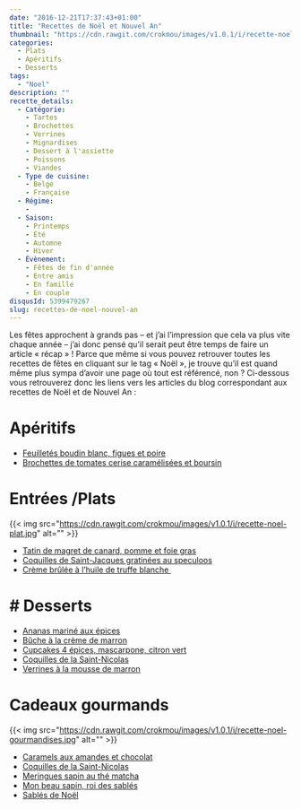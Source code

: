 ```yaml
---
date: "2016-12-21T17:37:43+01:00"
title: "Recettes de Noël et Nouvel An"
thumbnail: "https://cdn.rawgit.com/crokmou/images/v1.0.1/i/recette-noel-fin-annee-crokmou-blog-cuisine-voyage-belgique.jpg"
categories:
  - Plats
  - Apéritifs
  - Desserts
tags:
  - "Noel"
description: ""
recette_details:
  - Catégorie:
    - Tartes
    - Brochettes
    - Verrines
    - Mignardises
    - Dessert à l'assiette
    - Poissons
    - Viandes
  - Type de cuisine:
    - Belge
    - Française 
  - Régime:
    -
  - Saison:
    - Printemps
    - Été
    - Automne
    - Hiver
  - Évènement:
    - Fêtes de fin d'année
    - Entre amis
    - En famille
    - En couple
disqusId: 5399479267
slug: recettes-de-noel-nouvel-an
---
```


Les fêtes approchent à grands pas – et j’ai l’impression que cela va plus vite chaque année – j’ai donc pensé qu’il serait peut être temps de faire un article « récap » ! Parce que même si vous pouvez retrouver toutes les recettes de fêtes en cliquant sur le tag « Noël », je trouve qu’il est quand même plus sympa d’avoir une page où tout est référencé, non ? Ci-dessous vous retrouverez donc les liens vers les articles du blog correspondant aux recettes de Noël et de Nouvel An :

# Apéritifs

* [Feuilletés boudin blanc, figues et poire](https://crokmou.com/2012/12/feuilletes-boudin-blanc-figues-poires)
* [Brochettes de tomates cerise caramélisées et boursin](https://crokmou.com/2012/06/brochettes-de-tomates-cerise-caramelisees-boursin)

# Entrées /Plats

{{< img src="https://cdn.rawgit.com/crokmou/images/v1.0.1/i/recette-noel-plat.jpg" alt="" >}}  
* [Tatin de magret de canard, pomme et foie gras](https://crokmou.com/2013/12/tatin-magret-canard-pomme-foie-gras)
* [Coquilles de Saint-Jacques gratinées au speculoos](https://crokmou.com/2013/12/coquilles-saint-jacques-gratinees-speculoos)
* [Crème brûlée à l’huile de truffe blanche ](https://crokmou.com/2016/11/creme-brulee-a-lhuile-de-truffe-blanche)

# # Desserts

* [Ananas mariné aux épices](https://crokmou.com/2013/03/ananas-marine-aux-epices)
* [Bûche à la crème de marron](https://crokmou.com/2014/12/buche-a-la-creme-de-marrons-poire-gingembre)
* [Cupcakes 4 épices, mascarpone, citron vert](https://crokmou.com/2012/12/cupcakes-4-epices-mascarpone-citron-vert)
* [Coquilles de la Saint-Nicolas](https://crokmou.com/2014/12/coquille-de-la-saint-nicolas)
* [Verrines à la mousse de marron](https://crokmou.com/2014/12/verrines-a-la-mousse-de-marrons)

# Cadeaux gourmands

{{< img src="https://cdn.rawgit.com/crokmou/images/v1.0.1/i/recette-noel-gourmandises.jpg" alt="" >}}
* [Caramels aux amandes et chocolat](https://crokmou.com/2012/01/caramels-aux-amandes-et-chocolat)
* [Coquilles de la Saint-Nicolas](https://crokmou.com/2014/12/coquille-de-la-saint-nicolas)
* [Meringues sapin au thé matcha](https://crokmou.com/2016/12/meringues-sapin-au-the-matcha-et-chocolat-chaud)
* [Mon beau sapin, roi des sablés](https://crokmou.com/2012/11/sapin-sable)
* [Sablés de Noël](https://crokmou.com/2011/12/sables-de-noyel)
